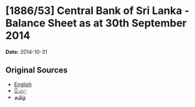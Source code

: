 # [1886/53] Central Bank of Sri Lanka - Balance Sheet as at 30th September 2014

**Date:** 2014-10-31

## Original Sources

- [English](https://documents.gov.lk/view/extra-gazettes/2014/10/1886-53_E.pdf)
- [සිංහල](https://documents.gov.lk/view/extra-gazettes/2014/10/1886-53_S.pdf)
- [தமிழ்](https://documents.gov.lk/view/extra-gazettes/2014/10/1886-53_T.pdf)
